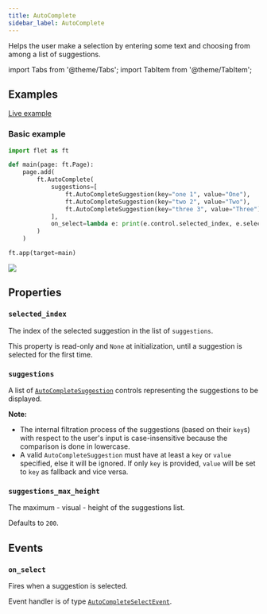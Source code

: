 ```yaml
---
title: AutoComplete
sidebar_label: AutoComplete
---
```


Helps the user make a selection by entering some text and choosing from among a list of suggestions.

import Tabs from '@theme/Tabs';
import TabItem from '@theme/TabItem';

## Examples

[Live example](https://flet-controls-gallery.fly.dev/imput/autocomplete)

### Basic example

<Tabs groupId="language">
  <TabItem value="python" label="Python" default>

```python
import flet as ft

def main(page: ft.Page):
    page.add(
        ft.AutoComplete(
            suggestions=[
                ft.AutoCompleteSuggestion(key="one 1", value="One"),
                ft.AutoCompleteSuggestion(key="two 2", value="Two"),
                ft.AutoCompleteSuggestion(key="three 3", value="Three"),
            ],
            on_select=lambda e: print(e.control.selected_index, e.selection),
        )
    )

ft.app(target=main)
```
  </TabItem>
</Tabs>

<img src="/img/docs/controls/autocomplete/autocomplete-example.gif" className="screenshot-40"/>

## Properties

### `selected_index`

The index of the selected suggestion in the list of `suggestions`.

This property is read-only and `None` at initialization, until a suggestion is selected for the first time.

### `suggestions`

A list of [`AutoCompleteSuggestion`](/docs/reference/types/autocompletesuggestion) controls representing the suggestions to be displayed. 

**Note:**

- The internal filtration process of the suggestions (based on their `key`s) with respect to the user's input is case-insensitive because the comparison is done in lowercase.
- A valid `AutoCompleteSuggestion` must have at least a `key` or `value` specified, else it will be ignored. If only `key` is provided, `value` will be set to `key` as fallback and vice versa.

### `suggestions_max_height`

The maximum - visual - height of the suggestions list.

Defaults to `200`.

## Events

### `on_select`

Fires when a suggestion is selected.

Event handler is of type [`AutoCompleteSelectEvent`](/docs/reference/types/autocompleteselectevent).
